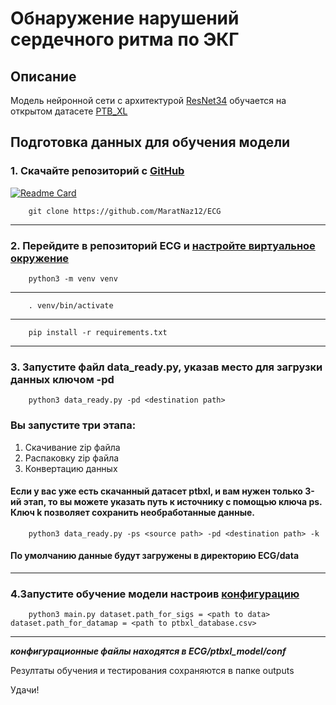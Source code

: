 # Обнаружение нарушений сердечного ритма по ЭКГ


## Описание

Модель нейронной сети с архитектурой [ResNet34](https://neurohive.io/ru/vidy-nejrosetej/resnet-34-50-101/) обучается на открытом датасете [PTB_XL](https://physionet.org/content/ptb-xl/1.0.3/)


## Подготовка данных для обучения модели
### 1.  **Скачайте репозиторий с [GitHub](https://github.com/MaratNaz12/ECG)**    
[![Readme Card](https://github-readme-stats.vercel.app/api/pin/?username=MaratNaz12&repo=ECG)](https://github.com/anuraghazra/github-readme-stats)

        git clone https://github.com/MaratNaz12/ECG

---
###    2. Перейдите в репозиторий ECG и [настройте виртуальное окружение](https://docs.python.org/3/library/venv.html#:~:text=Python%20-m%20venv%20%2Fpath%2Fto%2Fnew%2Fvirtual%2Fenvironment.%20Running,the%20target%20directory%20is%20.venv)
        python3 -m venv venv
---
        . venv/bin/activate
---
        pip install -r requirements.txt
---
  
### 3. **Запустите файл data_ready.py, указав место для загрузки данных ключом -pd**  
    
        python3 data_ready.py -pd <destination path>
        
### Вы запустите три этапа:
1.   Скачивание zip файла 
2.   Распаковку zip файла
3.   Конвертацию данных
#### Если у вас уже есть скачанный датасет ptbxl, и вам нужен только 3-ий этап, то вы можете указать путь к источнику с помощью ключа ps. Ключ k позволяет сохранить необработанные данные.

        python3 data_ready.py -ps <source path> -pd <destination path> -k 

#### По умолчанию данные будут загружены в директорию ECG/data
---
### 4.Запустите обучение модели настроив [конфигурацию](https://hydra.cc/docs/intro/)

        python3 main.py dataset.path_for_sigs = <path to data>   dataset.path_for_datamap = <path to ptbxl_database.csv> 
---


___конфигурационные файлы находятся в ECG/ptbxl_model/conf___


Резултаты обучения и тестирования сохраняются в папке outputs

Удачи!




